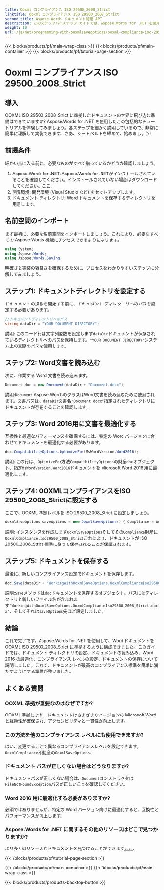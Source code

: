 ```yaml
---
title: Ooxml コンプライアンス ISO 29500_2008_Strict
linktitle: Ooxml コンプライアンス ISO 29500_2008_Strict
second_title: Aspose.Words ドキュメント処理 API
description: このステップバイステップ ガイドでは、Aspose.Words for .NET を使用して OOXML の ISO 29500_2008_Strict 準拠を確保する方法を説明します。
weight: 10
url: /ja/net/programming-with-ooxmlsaveoptions/ooxml-compliance-iso-29500_2008_strict/
---
```


{{< blocks/products/pf/main-wrap-class >}}
{{< blocks/products/pf/main-container >}}
{{< blocks/products/pf/tutorial-page-section >}}

# Ooxml コンプライアンス ISO 29500_2008_Strict

## 導入

OOXML ISO 29500_2008_Strict に準拠したドキュメントの世界に飛び込む準備はできていますか? Aspose.Words for .NET を使用したこの包括的なチュートリアルを体験してみましょう。各ステップを細かく説明しているので、非常に簡単に理解して実装できます。さあ、シートベルトを締めて、始めましょう!

## 前提条件

細かい点に入る前に、必要なものがすべて揃っているかどうか確認しましょう。

1.  Aspose.Words for .NET: Aspose.Words for .NETがインストールされていることを確認してください。インストールされていない場合はダウンロードしてください。[ここ](https://releases.aspose.com/words/net/).
2. 開発環境: 開発環境 (Visual Studio など) をセットアップします。
3. ドキュメント ディレクトリ: Word ドキュメントを保存するディレクトリを用意します。

## 名前空間のインポート

まず最初に、必要な名前空間をインポートしましょう。これにより、必要なすべての Aspose.Words 機能にアクセスできるようになります。

```csharp
using System;
using Aspose.Words;
using Aspose.Words.Saving;
```

明確さと実装の容易さを確保するために、プロセスをわかりやすいステップに分解してみましょう。

## ステップ1: ドキュメントディレクトリを設定する

ドキュメントの操作を開始する前に、ドキュメント ディレクトリへのパスを設定する必要があります。

```csharp
//ドキュメントディレクトリへのパス
string dataDir = "YOUR DOCUMENT DIRECTORY";
```

説明: このコード行は文字列変数を設定します`dataDir`ドキュメントが保存されているディレクトリへのパスを保持します。`"YOUR DOCUMENT DIRECTORY"`システム上の実際のパスを使用します。

## ステップ2: Word文書を読み込む

次に、作業する Word 文書を読み込みます。

```csharp
Document doc = new Document(dataDir + "Document.docx");
```

説明:`Document` Aspose.WordsのクラスはWord文書を読み込むために使用されます。文書パスは、`dataDir`文書名`"Document.docx"`指定されたディレクトリにドキュメントが存在することを確認します。

## ステップ3: Word 2016用に文書を最適化する

互換性と最適なパフォーマンスを確保するには、特定の Word バージョンに合わせてドキュメントを最適化する必要があります。

```csharp
doc.CompatibilityOptions.OptimizeFor(MsWordVersion.Word2016);
```

説明: この行は、`OptimizeFor`方法`CompatibilityOptions`の財産`doc`オブジェクト、指定`MsWordVersion.Word2016`ドキュメントを Microsoft Word 2016 用に最適化します。

## ステップ4: OOXMLコンプライアンスをISO 29500_2008_Strictに設定する

ここで、OOXML 準拠レベルを ISO 29500_2008_Strict に設定しましょう。

```csharp
OoxmlSaveOptions saveOptions = new OoxmlSaveOptions() { Compliance = OoxmlCompliance.Iso29500_2008_Strict };
```

説明: インスタンスを作成します`OoxmlSaveOptions`そしてその`Compliance`財産に`OoxmlCompliance.Iso29500_2008_Strict`これにより、ドキュメントが ISO 29500_2008_Strict 標準に従って保存されることが保証されます。

## ステップ5: ドキュメントを保存する

最後に、新しいコンプライアンス設定でドキュメントを保存します。

```csharp
doc.Save(dataDir + "WorkingWithOoxmlSaveOptions.OoxmlComplianceIso29500_2008_Strict.docx", saveOptions);
```

説明:`Save`メソッドは`doc`ドキュメントを保存するオブジェクト。パスにはディレクトリと新しいファイル名が含まれます`"WorkingWithOoxmlSaveOptions.OoxmlComplianceIso29500_2008_Strict.docx"`、そしてそれは`saveOptions`先ほど設定しました。

## 結論

これで完了です。Aspose.Words for .NET を使用して、Word ドキュメントを OOXML ISO 29500_2008_Strict に準拠するように構成できました。このガイドでは、ドキュメント ディレクトリの設定、ドキュメントの読み込み、Word 2016 の最適化、コンプライアンス レベルの設定、ドキュメントの保存について説明しました。これで、ドキュメントが最高のコンプライアンス標準を簡単に満たすようにする準備が整いました。

## よくある質問

### OOXML 準拠が重要なのはなぜですか?
OOXML 準拠により、ドキュメントはさまざまなバージョンの Microsoft Word と互換性が確保され、アクセシビリティと一貫性が向上します。

### この方法を他のコンプライアンス レベルにも使用できますか?
はい、変更することで異なるコンプライアンスレベルを設定できます。`OoxmlCompliance`不動産の`OoxmlSaveOptions`.

### ドキュメント パスが正しくない場合はどうなりますか?
ドキュメントパスが正しくない場合は、`Document`コンストラクタは`FileNotFoundException`パスが正しいことを確認してください。

### Word 2016 用に最適化する必要がありますか?
必須ではありませんが、特定の Word バージョン向けに最適化すると、互換性とパフォーマンスが向上します。

### Aspose.Words for .NET に関するその他のリソースはどこで見つかりますか?
より多くのリソースとドキュメントを見つけることができます[ここ](https://reference.aspose.com/words/net/).

{{< /blocks/products/pf/tutorial-page-section >}}

{{< /blocks/products/pf/main-container >}}
{{< /blocks/products/pf/main-wrap-class >}}

{{< blocks/products/products-backtop-button >}}
